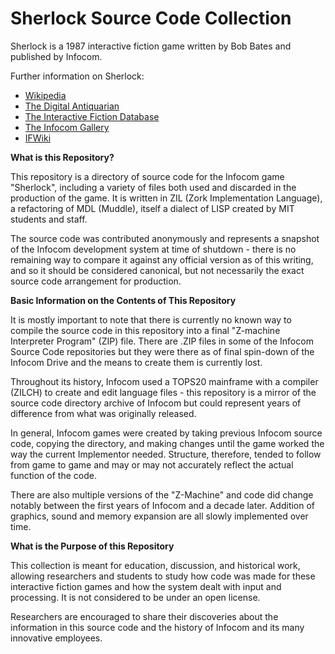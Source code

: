# Sherlock Source Code Collection

Sherlock is a 1987 interactive fiction game written by Bob Bates and published by Infocom.

Further information on Sherlock:

* [Wikipedia](https://en.wikipedia.org/wiki/Sherlock:_The_Riddle_of_the_Crown_Jewels)
* [The Digital Antiquarian](https://www.filfre.net/2016/04/sherlock-the-riddle-of-the-crown-jewels/)
* [The Interactive Fiction Database](https://ifdb.tads.org/viewgame?id=j8lmspy4iz73mx26)
* [The Infocom Gallery](https://gallery.guetech.org/sherlock/sherlock.html)
* [IFWiki](http://www.ifwiki.org/index.php/Sherlock:_The_Riddle_of_the_Crown_Jewels)

__What is this Repository?__

This repository is a directory of source code for the Infocom game "Sherlock", including a variety of files both used and discarded in the production of the game. It is written in ZIL (Zork Implementation Language), a refactoring of MDL (Muddle), itself a dialect of LISP created by MIT students and staff.

The source code was contributed anonymously and represents a snapshot of the Infocom development system at time of shutdown - there is no remaining way to compare it against any official version as of this writing, and so it should be considered canonical, but not necessarily the exact source code arrangement for production.

__Basic Information on the Contents of This Repository__

It is mostly important to note that there is currently no known way to compile the source code in this repository into a final "Z-machine Interpreter Program" (ZIP) file. There are .ZIP files in some of the Infocom Source Code repositories but they were there as of final spin-down of the Infocom Drive and the means to create them is currently lost.

Throughout its history, Infocom used a TOPS20 mainframe with a compiler (ZILCH) to create and edit language files - this repository is a mirror of the source code directory archive of Infocom but could represent years of difference from what was originally released.

In general, Infocom games were created by taking previous Infocom source code, copying the directory, and making changes until the game worked the way the current Implementor needed. Structure, therefore, tended to follow from game to game and may or may not accurately reflect the actual function of the code.

There are also multiple versions of the "Z-Machine" and code did change notably between the first years of Infocom and a decade later. Addition of graphics, sound and memory expansion are all slowly implemented over time.

__What is the Purpose of this Repository__

This collection is meant for education, discussion, and historical work, allowing researchers and students to study how code was made for these interactive fiction games and how the system dealt with input and processing. It is not considered to be under an open license.

Researchers are encouraged to share their discoveries about the information in this source code and the history of Infocom and its many innovative employees.


